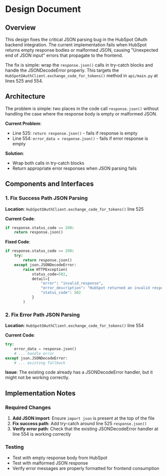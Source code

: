 # Design Document

## Overview

This design fixes the critical JSON parsing bug in the HubSpot OAuth backend integration. The current implementation fails when HubSpot returns empty response bodies or malformed JSON, causing "Unexpected end of JSON input" errors that propagate to the frontend.

The fix is simple: wrap the `response.json()` calls in try-catch blocks and handle the JSONDecodeError properly. This targets the `HubSpotOAuthClient.exchange_code_for_tokens()` method in `api/main.py` at lines 525 and 554.

## Architecture

The problem is simple: two places in the code call `response.json()` without handling the case where the response body is empty or malformed JSON.

**Current Problem**:
- Line 525: `return response.json()` - fails if response is empty
- Line 554: `error_data = response.json()` - fails if error response is empty

**Solution**:
- Wrap both calls in try-catch blocks
- Return appropriate error responses when JSON parsing fails

## Components and Interfaces

### 1. Fix Success Path JSON Parsing

**Location**: `HubSpotOAuthClient.exchange_code_for_tokens()` line 525

**Current Code**:
```python
if response.status_code == 200:
    return response.json()
```

**Fixed Code**:
```python
if response.status_code == 200:
    try:
        return response.json()
    except json.JSONDecodeError:
        raise HTTPException(
            status_code=502,
            detail={
                "error": "invalid_response",
                "error_description": "HubSpot returned an invalid response format",
                "status_code": 502
            }
        )
```

### 2. Fix Error Path JSON Parsing

**Location**: `HubSpotOAuthClient.exchange_code_for_tokens()` line 554

**Current Code**:
```python
try:
    error_data = response.json()
    # ... handle error
except json.JSONDecodeError:
    # ... existing fallback
```

**Issue**: The existing code already has a JSONDecodeError handler, but it might not be working correctly.

## Implementation Notes

### Required Changes

1. **Add JSON import**: Ensure `import json` is present at the top of the file
2. **Fix success path**: Add try-catch around line 525 `response.json()`
3. **Verify error path**: Check that the existing JSONDecodeError handler at line 554 is working correctly

### Testing

- Test with empty response body from HubSpot
- Test with malformed JSON response
- Verify error messages are properly formatted for frontend consumption